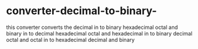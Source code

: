 # converter-decimal-to-binary-
this converter converts the decimal in to binary hexadecimal octal and binary in to decimal hexadecimal octal and hexadecimal in to binary decimal octal and octal in to hexadecimal decimal and binary

